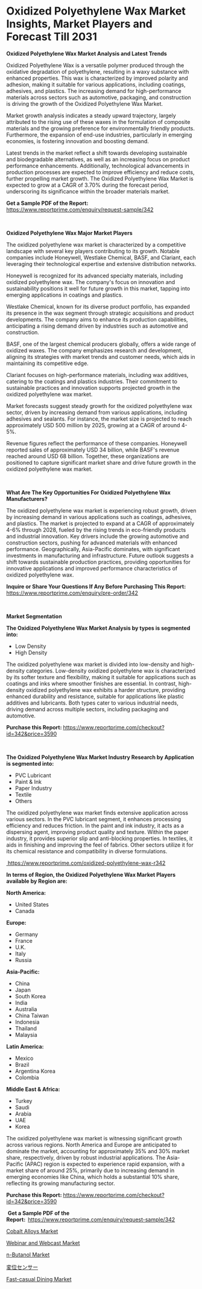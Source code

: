 <p><h1>Oxidized Polyethylene Wax Market Insights, Market Players and Forecast Till 2031</h1></p><p><strong>Oxidized Polyethylene Wax Market Analysis and Latest Trends</strong></p>
<p><p>Oxidized Polyethylene Wax is a versatile polymer produced through the oxidative degradation of polyethylene, resulting in a waxy substance with enhanced properties. This wax is characterized by improved polarity and adhesion, making it suitable for various applications, including coatings, adhesives, and plastics. The increasing demand for high-performance materials across sectors such as automotive, packaging, and construction is driving the growth of the Oxidized Polyethylene Wax Market.</p><p>Market growth analysis indicates a steady upward trajectory, largely attributed to the rising use of these waxes in the formulation of composite materials and the growing preference for environmentally friendly products. Furthermore, the expansion of end-use industries, particularly in emerging economies, is fostering innovation and boosting demand.</p><p>Latest trends in the market reflect a shift towards developing sustainable and biodegradable alternatives, as well as an increasing focus on product performance enhancements. Additionally, technological advancements in production processes are expected to improve efficiency and reduce costs, further propelling market growth. The Oxidized Polyethylene Wax Market is expected to grow at a CAGR of 3.70% during the forecast period, underscoring its significance within the broader materials market.</p></p>
<p><strong>Get a Sample PDF of the Report:&nbsp;</strong> <a href="https://www.reportprime.com/enquiry/request-sample/342">https://www.reportprime.com/enquiry/request-sample/342</a></p>
<p>&nbsp;</p>
<p><strong>Oxidized Polyethylene Wax Major Market Players</strong></p>
<p><p>The oxidized polyethylene wax market is characterized by a competitive landscape with several key players contributing to its growth. Notable companies include Honeywell, Westlake Chemical, BASF, and Clariant, each leveraging their technological expertise and extensive distribution networks.</p><p>Honeywell is recognized for its advanced specialty materials, including oxidized polyethylene wax. The company's focus on innovation and sustainability positions it well for future growth in this market, tapping into emerging applications in coatings and plastics.</p><p>Westlake Chemical, known for its diverse product portfolio, has expanded its presence in the wax segment through strategic acquisitions and product developments. The company aims to enhance its production capabilities, anticipating a rising demand driven by industries such as automotive and construction.</p><p>BASF, one of the largest chemical producers globally, offers a wide range of oxidized waxes. The company emphasizes research and development, aligning its strategies with market trends and customer needs, which aids in maintaining its competitive edge.</p><p>Clariant focuses on high-performance materials, including wax additives, catering to the coatings and plastics industries. Their commitment to sustainable practices and innovation supports projected growth in the oxidized polyethylene wax market.</p><p>Market forecasts suggest steady growth for the oxidized polyethylene wax sector, driven by increasing demand from various applications, including adhesives and sealants. For instance, the market size is projected to reach approximately USD 500 million by 2025, growing at a CAGR of around 4-5%.</p><p>Revenue figures reflect the performance of these companies. Honeywell reported sales of approximately USD 34 billion, while BASF's revenue reached around USD 68 billion. Together, these organizations are positioned to capture significant market share and drive future growth in the oxidized polyethylene wax market.</p></p>
<p>&nbsp;</p>
<p><strong>What Are The Key Opportunities For Oxidized Polyethylene Wax Manufacturers?</strong></p>
<p><p>The oxidized polyethylene wax market is experiencing robust growth, driven by increasing demand in various applications such as coatings, adhesives, and plastics. The market is projected to expand at a CAGR of approximately 4-6% through 2028, fueled by the rising trends in eco-friendly products and industrial innovation. Key drivers include the growing automotive and construction sectors, pushing for advanced materials with enhanced performance. Geographically, Asia-Pacific dominates, with significant investments in manufacturing and infrastructure. Future outlook suggests a shift towards sustainable production practices, providing opportunities for innovative applications and improved performance characteristics of oxidized polyethylene wax.</p></p>
<p><strong>Inquire or Share Your Questions If Any Before Purchasing This Report:</strong> <a href="https://www.reportprime.com/enquiry/pre-order/342">https://www.reportprime.com/enquiry/pre-order/342</a></p>
<p>&nbsp;</p>
<p><strong>Market Segmentation</strong></p>
<p><strong>The Oxidized Polyethylene Wax Market Analysis by types is segmented into:</strong></p>
<p><ul><li>Low Density</li><li>High Density</li></ul></p>
<p><p>The oxidized polyethylene wax market is divided into low-density and high-density categories. Low-density oxidized polyethylene wax is characterized by its softer texture and flexibility, making it suitable for applications such as coatings and inks where smoother finishes are essential. In contrast, high-density oxidized polyethylene wax exhibits a harder structure, providing enhanced durability and resistance, suitable for applications like plastic additives and lubricants. Both types cater to various industrial needs, driving demand across multiple sectors, including packaging and automotive.</p></p>
<p><strong>Purchase this Report:&nbsp;</strong><a href="https://www.reportprime.com/checkout?id=342&price=3590">https://www.reportprime.com/checkout?id=342&price=3590</a></p>
<p>&nbsp;</p>
<p><strong>The Oxidized Polyethylene Wax Market Industry Research by Application is segmented into:</strong></p>
<p><ul><li>PVC Lubricant</li><li>Paint & Ink</li><li>Paper Industry</li><li>Textile</li><li>Others</li></ul></p>
<p><p>The oxidized polyethylene wax market finds extensive application across various sectors. In the PVC lubricant segment, it enhances processing efficiency and reduces friction. In the paint and ink industry, it acts as a dispersing agent, improving product quality and texture. Within the paper industry, it provides superior slip and anti-blocking properties. In textiles, it aids in finishing and improving the feel of fabrics. Other sectors utilize it for its chemical resistance and compatibility in diverse formulations.</p></p>
<p><a href="https://www.reportprime.com/oxidized-polyethylene-wax-r342">&nbsp;https://www.reportprime.com/oxidized-polyethylene-wax-r342</a></p>
<p><strong>In terms of Region, the Oxidized Polyethylene Wax Market Players available by Region are:</strong></p>
<p>
    <p> <strong> North America: </strong>
        <ul>
            <li>United States</li>
            <li>Canada</li>
        </ul>
        </p> 
    <p> <strong> Europe: </strong>
        <ul>
            <li>Germany</li>
            <li>France</li>
            <li>U.K.</li>
            <li>Italy</li>
            <li>Russia</li>
        </ul>
        </p> 
    <p> <strong> Asia-Pacific: </strong>
        <ul>
            <li>China</li>
            <li>Japan</li>
            <li>South Korea</li>
            <li>India</li>
            <li>Australia</li>
            <li>China Taiwan</li>
            <li>Indonesia</li>
            <li>Thailand</li>
            <li>Malaysia</li>
        </ul>
        </p> 
    <p> <strong> Latin America: </strong>
        <ul>
            <li>Mexico</li>
            <li>Brazil</li>
            <li>Argentina Korea</li>
            <li>Colombia</li>
        </ul>
        </p> 
    <p> <strong> Middle East & Africa: </strong>
        <ul>
            <li>Turkey</li>
            <li>Saudi</li>
            <li>Arabia</li>
            <li>UAE</li>
            <li>Korea</li>
        </ul>
    </p>
    </p>
<p><p>The oxidized polyethylene wax market is witnessing significant growth across various regions. North America and Europe are anticipated to dominate the market, accounting for approximately 35% and 30% market share, respectively, driven by robust industrial applications. The Asia-Pacific (APAC) region is expected to experience rapid expansion, with a market share of around 25%, primarily due to increasing demand in emerging economies like China, which holds a substantial 10% share, reflecting its growing manufacturing sector.</p></p>
<p><strong>Purchase this Report: </strong><a href="https://www.reportprime.com/checkout?id=342&price=3590">https://www.reportprime.com/checkout?id=342&price=3590</a></p>
<p>&nbsp;<strong>Get a Sample PDF of the Report:&nbsp;&nbsp;</strong><a href="https://www.reportprime.com/enquiry/request-sample/342">https://www.reportprime.com/enquiry/request-sample/342</a></p>
<p><strong></strong></p>
<p><p><a href="https://github.com/globismark/Market-Research-Report-List-5/blob/main/cobalt-alloys-market.md">Cobalt Alloys Market</a></p><p><a href="https://medium.com/@christopher.walker6564/webinar-and-webcast-market-evolution-global-trends-and-regional-dynamics-2024-2031-555158526a78">Webinar and Webcast Market</a></p><p><a href="https://www.linkedin.com/pulse/strategic-roadmap-success-global-n-butanol-market-analysis2024-n5hje?trackingId=LBJKgDd4QRi832NjMPtb%2Fg%3D%3D">n-Butanol Market</a></p><p><a href="https://github.com/lababdou/Market-Research-Report-List-6/blob/main/7538991600.md">変位センサー</a></p><p><a href="https://issuu.com/reportprime-2/docs/fast-casual-dining-market-size-2030_8b0d18cfd17f08">Fast-casual Dining Market</a></p></p>